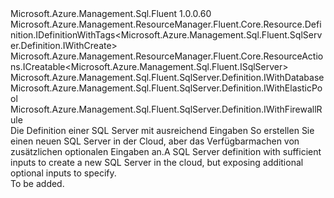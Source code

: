 <Type Name="IWithCreate" FullName="Microsoft.Azure.Management.Sql.Fluent.SqlServer.Definition.IWithCreate">
  <TypeSignature Language="C#" Value="public interface IWithCreate : Microsoft.Azure.Management.ResourceManager.Fluent.Core.Resource.Definition.IDefinitionWithTags&lt;Microsoft.Azure.Management.Sql.Fluent.SqlServer.Definition.IWithCreate&gt;, Microsoft.Azure.Management.ResourceManager.Fluent.Core.ResourceActions.ICreatable&lt;Microsoft.Azure.Management.Sql.Fluent.ISqlServer&gt;, Microsoft.Azure.Management.Sql.Fluent.SqlServer.Definition.IWithDatabase, Microsoft.Azure.Management.Sql.Fluent.SqlServer.Definition.IWithElasticPool, Microsoft.Azure.Management.Sql.Fluent.SqlServer.Definition.IWithFirewallRule" />
  <TypeSignature Language="ILAsm" Value=".class public interface auto ansi abstract IWithCreate implements class Microsoft.Azure.Management.ResourceManager.Fluent.Core.Resource.Definition.IDefinitionWithTags`1&lt;class Microsoft.Azure.Management.Sql.Fluent.SqlServer.Definition.IWithCreate&gt;, class Microsoft.Azure.Management.ResourceManager.Fluent.Core.ResourceActions.ICreatable`1&lt;class Microsoft.Azure.Management.Sql.Fluent.ISqlServer&gt;, class Microsoft.Azure.Management.ResourceManager.Fluent.Core.ResourceActions.IIndexable, class Microsoft.Azure.Management.Sql.Fluent.SqlServer.Definition.IWithDatabase, class Microsoft.Azure.Management.Sql.Fluent.SqlServer.Definition.IWithElasticPool, class Microsoft.Azure.Management.Sql.Fluent.SqlServer.Definition.IWithFirewallRule" />
  <TypeSignature Language="DocId" Value="T:Microsoft.Azure.Management.Sql.Fluent.SqlServer.Definition.IWithCreate" />
  <TypeSignature Language="VB.NET" Value="Public Interface IWithCreate&#xA;Implements ICreatable(Of ISqlServer), IDefinitionWithTags(Of IWithCreate), IWithDatabase, IWithElasticPool, IWithFirewallRule" />
  <TypeSignature Language="F#" Value="type IWithCreate = interface&#xA;    interface ICreatable&lt;ISqlServer&gt;&#xA;    interface IIndexable&#xA;    interface IDefinitionWithTags&lt;IWithCreate&gt;&#xA;    interface IWithElasticPool&#xA;    interface IWithDatabase&#xA;    interface IWithFirewallRule" />
  <AssemblyInfo>
    <AssemblyName>Microsoft.Azure.Management.Sql.Fluent</AssemblyName>
    <AssemblyVersion>1.0.0.60</AssemblyVersion>
  </AssemblyInfo>
  <Interfaces>
    <Interface>
      <InterfaceName>Microsoft.Azure.Management.ResourceManager.Fluent.Core.Resource.Definition.IDefinitionWithTags&lt;Microsoft.Azure.Management.Sql.Fluent.SqlServer.Definition.IWithCreate&gt;</InterfaceName>
    </Interface>
    <Interface>
      <InterfaceName>Microsoft.Azure.Management.ResourceManager.Fluent.Core.ResourceActions.ICreatable&lt;Microsoft.Azure.Management.Sql.Fluent.ISqlServer&gt;</InterfaceName>
    </Interface>
    <Interface>
      <InterfaceName>Microsoft.Azure.Management.Sql.Fluent.SqlServer.Definition.IWithDatabase</InterfaceName>
    </Interface>
    <Interface>
      <InterfaceName>Microsoft.Azure.Management.Sql.Fluent.SqlServer.Definition.IWithElasticPool</InterfaceName>
    </Interface>
    <Interface>
      <InterfaceName>Microsoft.Azure.Management.Sql.Fluent.SqlServer.Definition.IWithFirewallRule</InterfaceName>
    </Interface>
  </Interfaces>
  <Docs>
    <summary>
            <span data-ttu-id="255ad-101">Die Definition einer SQL Server mit ausreichend Eingaben So erstellen Sie einen neuen SQL Server in der Cloud, aber das Verfügbarmachen von zusätzlichen optionalen Eingaben an.</span><span class="sxs-lookup"><span data-stu-id="255ad-101">A SQL Server definition with sufficient inputs to create a new SQL Server in the cloud, but exposing additional optional inputs to specify.</span></span>
            </summary>
    <remarks>To be added.</remarks>
  </Docs>
  <Members />
</Type>